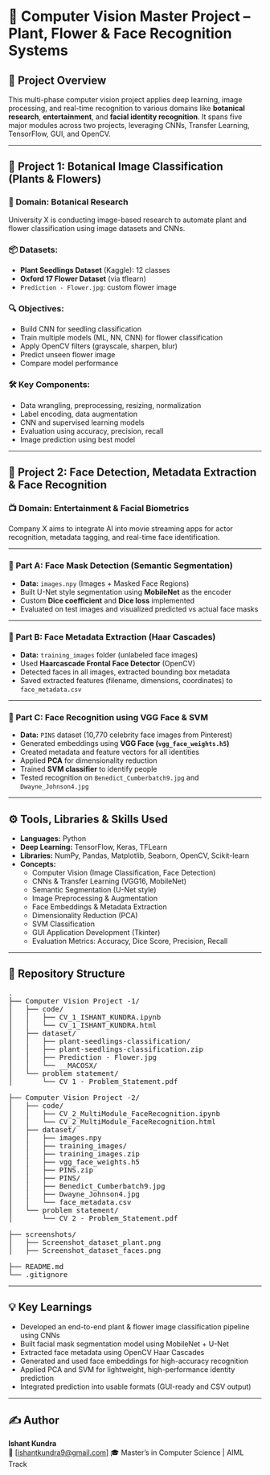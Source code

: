 # 🎯 Computer Vision Master Project – Plant, Flower & Face Recognition Systems

## 📌 Project Overview

This multi-phase computer vision project applies deep learning, image processing, and real-time recognition to various domains like **botanical research**, **entertainment**, and **facial identity recognition**. It spans five major modules across two projects, leveraging CNNs, Transfer Learning, TensorFlow, GUI, and OpenCV.

---

## 🌿 Project 1: Botanical Image Classification (Plants & Flowers)

### 🧪 Domain: Botanical Research

University X is conducting image-based research to automate plant and flower classification using image datasets and CNNs.

### 📦 Datasets:
- **Plant Seedlings Dataset** (Kaggle): 12 classes
- **Oxford 17 Flower Dataset** (via tflearn)
- `Prediction - Flower.jpg`: custom flower image

### 🔍 Objectives:
- Build CNN for seedling classification
- Train multiple models (ML, NN, CNN) for flower classification
- Apply OpenCV filters (grayscale, sharpen, blur)
- Predict unseen flower image
- Compare model performance

### 🛠️ Key Components:
- Data wrangling, preprocessing, resizing, normalization
- Label encoding, data augmentation
- CNN and supervised learning models
- Evaluation using accuracy, precision, recall
- Image prediction using best model

---

## 🧠 Project 2: Face Detection, Metadata Extraction & Face Recognition

### 📺 Domain: Entertainment & Facial Biometrics

Company X aims to integrate AI into movie streaming apps for actor recognition, metadata tagging, and real-time face identification.

---

### 📌 Part A: Face Mask Detection (Semantic Segmentation)

- **Data:** `images.npy` (Images + Masked Face Regions)
- Built U-Net style segmentation using **MobileNet** as the encoder
- Custom **Dice coefficient** and **Dice loss** implemented
- Evaluated on test images and visualized predicted vs actual face masks

---

### 📌 Part B: Face Metadata Extraction (Haar Cascades)

- **Data:** `training_images` folder (unlabeled face images)
- Used **Haarcascade Frontal Face Detector** (OpenCV)
- Detected faces in all images, extracted bounding box metadata
- Saved extracted features (filename, dimensions, coordinates) to `face_metadata.csv`

---

### 📌 Part C: Face Recognition using VGG Face & SVM

- **Data:** `PINS` dataset (10,770 celebrity face images from Pinterest)
- Generated embeddings using **VGG Face (`vgg_face_weights.h5`)**
- Created metadata and feature vectors for all identities
- Applied **PCA** for dimensionality reduction
- Trained **SVM classifier** to identify people
- Tested recognition on `Benedict_Cumberbatch9.jpg` and `Dwayne_Johnson4.jpg`

---

## ⚙️ Tools, Libraries & Skills Used

- **Languages:** Python  
- **Deep Learning:** TensorFlow, Keras, TFLearn  
- **Libraries:** NumPy, Pandas, Matplotlib, Seaborn, OpenCV, Scikit-learn  
- **Concepts:**
  - Computer Vision (Image Classification, Face Detection)
  - CNNs & Transfer Learning (VGG16, MobileNet)
  - Semantic Segmentation (U-Net style)
  - Image Preprocessing & Augmentation
  - Face Embeddings & Metadata Extraction
  - Dimensionality Reduction (PCA)
  - SVM Classification
  - GUI Application Development (Tkinter)
  - Evaluation Metrics: Accuracy, Dice Score, Precision, Recall

---

## 📁 Repository Structure

<pre>
.
├── Computer Vision Project -1/
│   ├── code/
│   │   ├── CV_1_ISHANT_KUNDRA.ipynb
│   │   └── CV_1_ISHANT_KUNDRA.html
│   ├── dataset/
│   │   ├── plant-seedlings-classification/
│   │   ├── plant-seedlings-classification.zip
│   │   ├── Prediction - Flower.jpg
│   │   └── __MACOSX/
│   └── problem statement/
│       └── CV 1 - Problem_Statement.pdf

├── Computer Vision Project -2/
│   ├── code/
│   │   ├── CV_2_MultiModule_FaceRecognition.ipynb
│   │   └── CV_2_MultiModule_FaceRecognition.html
│   ├── dataset/
│   │   ├── images.npy
│   │   ├── training_images/
│   │   ├── training_images.zip
│   │   ├── vgg_face_weights.h5
│   │   ├── PINS.zip
│   │   ├── PINS/
│   │   ├── Benedict_Cumberbatch9.jpg
│   │   ├── Dwayne_Johnson4.jpg
│   │   └── face_metadata.csv
│   └── problem statement/
│       └── CV 2 - Problem_Statement.pdf

├── screenshots/
│   ├── Screenshot_dataset_plant.png
│   ├── Screenshot_dataset_faces.png

├── README.md
└── .gitignore
</pre>

---

## 💡 Key Learnings

- Developed an end-to-end plant & flower image classification pipeline using CNNs  
- Built facial mask segmentation model using MobileNet + U-Net  
- Extracted face metadata using OpenCV Haar Cascades  
- Generated and used face embeddings for high-accuracy recognition  
- Applied PCA and SVM for lightweight, high-performance identity prediction  
- Integrated prediction into usable formats (GUI-ready and CSV output)

---

## ✍️ Author

**Ishant Kundra**  
📧 [ishantkundra9@gmail.com]
🎓 Master’s in Computer Science | AIML Track
